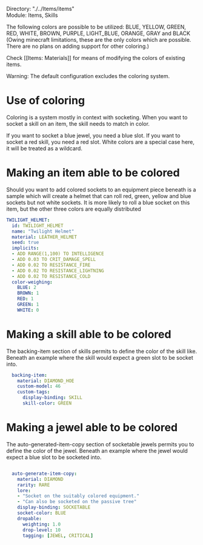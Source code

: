 Directory: "./../Items/items"  
Module: Items, Skills

The following colors are possible to be utilized: BLUE, YELLOW, GREEN, RED, WHITE, BROWN, PURPLE, LIGHT_BLUE, ORANGE, GRAY and BLACK (Owing minecraft limitations, these are the only colors which are possible. There are no plans on adding support for other coloring.)

Check [[Items: Materials]] for means of modifying the colors of existing items.

Warning: The default configuration excludes the coloring system.

# Use of coloring 

Coloring is a system mostly in context with socketing. When you want to socket a skill on an item, the skill needs to match in color. 

If you want to socket a blue jewel, you need a blue slot. If you want to socket a red skill, you need a red slot. White colors are a special case here, it will be treated as a wildcard.

# Making an item able to be colored

Should you want to add colored sockets to an equipment piece beneath is a sample which will create a helmet that can roll red, green, yellow and blue sockets but not white sockets. It is more likely to roll a blue socket on this item, but the other three colors are equally distributed

```yml
TWILIGHT_HELMET:
  id: TWILIGHT_HELMET
  name: "Twilight Helmet"
  material: LEATHER_HELMET
  seed: true
  implicits:
  - ADD RANGE(1,100) TO INTELLIGENCE
  - ADD 0.03 TO CRIT_DAMAGE_SPELL
  - ADD 0.02 TO RESISTANCE_FIRE
  - ADD 0.02 TO RESISTANCE_LIGHTNING
  - ADD 0.02 TO RESISTANCE_COLD
  color-weighing:
    BLUE: 2
    BROWN: 1
    RED: 1
    GREEN: 1
    WHITE: 0
```

# Making a skill able to be colored

The backing-item section of skills permits to define the color of the skill like. Beneath an example where the skill would expect a green slot to be socket into.

```yml
  backing-item:
    material: DIAMOND_HOE
    custom-model: 46
    custom-tags:
      display-binding: SKILL
      skill-color: GREEN
```

# Making a jewel able to be colored

The auto-generated-item-copy section of socketable jewels permits you to define the color of the jewel. Beneath an example where the jewel would expect a blue slot to be socketed into.

```yml

  auto-generate-item-copy: 
    material: DIAMOND
    rarity: RARE
    lore:
    - "Socket on the suitably colored equipment."
    - "Can also be socketed on the passive tree"
    display-binding: SOCKETABLE
    socket-color: BLUE
    dropable:
      weighting: 1.0
      drop-level: 10
      tagging: [JEWEL, CRITICAL]
```